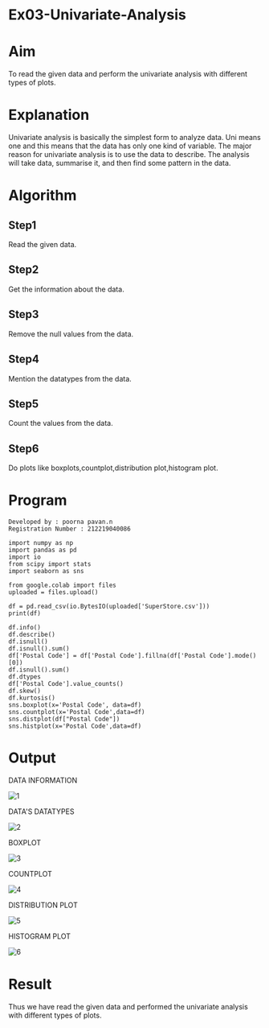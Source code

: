 # Ex03-Univariate-Analysis

# Aim
To read the given data and perform the univariate analysis with different types of plots.
 
# Explanation
Univariate analysis is basically the simplest form to analyze data. Uni means one and this means that the data has only one kind of variable. The major reason for univariate analysis is to use the data to describe. The analysis will take data, summarise it, and then find some pattern in the data.
    
# Algorithm

## Step1
Read the given data.
    
## Step2
Get the information about the data.
    
## Step3
Remove the null values from the data.

## Step4
Mention the datatypes from the data.
    
## Step5
Count the values from the data.
    
## Step6
Do plots like boxplots,countplot,distribution plot,histogram plot.
    
# Program
```
Developed by : poorna pavan.n
Registration Number : 212219040086
```
```
import numpy as np
import pandas as pd
import io
from scipy import stats
import seaborn as sns

from google.colab import files
uploaded = files.upload()

df = pd.read_csv(io.BytesIO(uploaded['SuperStore.csv']))
print(df)

df.info()
df.describe()
df.isnull()
df.isnull().sum()
df['Postal Code'] = df['Postal Code'].fillna(df['Postal Code'].mode()[0])
df.isnull().sum()
df.dtypes
df['Postal Code'].value_counts()
df.skew()
df.kurtosis()
sns.boxplot(x='Postal Code', data=df)
sns.countplot(x='Postal Code',data=df)
sns.distplot(df["Postal Code"])
sns.histplot(x='Postal Code',data=df)
```

# Output

DATA INFORMATION

![1](https://user-images.githubusercontent.com/53014593/192564539-43f7a2b4-0851-4c45-a0a7-1ffb32c35bac.png)

DATA'S DATATYPES

![2](https://user-images.githubusercontent.com/53014593/192564689-616669dc-a53c-4883-b776-988d758d9d57.png)

BOXPLOT

![3](https://user-images.githubusercontent.com/53014593/192564853-6ca96a1c-38c6-4d0e-8578-5d218c7b6186.png)


COUNTPLOT

![4](https://user-images.githubusercontent.com/53014593/192564909-24601dff-e7c9-4161-96f7-576f17944584.png)

DISTRIBUTION PLOT

![5](https://user-images.githubusercontent.com/53014593/192564985-48d9f1c0-73d8-4a40-85c1-ed46d3259d59.png)

HISTOGRAM PLOT

![6](https://user-images.githubusercontent.com/53014593/192565054-5fd83588-e99b-4c8d-8160-2282f82eab51.png)

# Result
Thus we have read the given data and performed the univariate analysis with different types of plots.





    
